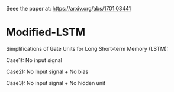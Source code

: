 Seee the paper at: https://arxiv.org/abs/1701.03441

# Modified-LSTM
Simplifications of Gate Units for Long Short-term Memory (LSTM):

Case1): No input signal

Case2): No Input signal + No bias

Case3): No input signal + No hidden unit

